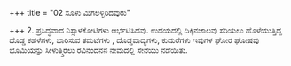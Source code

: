 +++
title = "02 ಸೂಳು ಮಿಗಲಳ್ಳಿರಿದವುರು"

+++
2. ಪ್ರಸಿದ್ಧವಾದ ನಿಸ್ಸಾಳಕೋಟಿಗಳು ಆರ್ಭಟಿಸಿದವು. ಉದಯದಲ್ಲಿ ದಿಕ್ಕಿನಜಾಲವು ಸರಿಯಲು ಹೊಳೆಯುತ್ತಿದ್ದ ದೊಡ್ಡ ಕಹಳೆಗಳು, ಬಾರಿಸುವ ತಮಟೆಗಳು , ದೊಡ್ಡವಾದ್ಯಗಳು, ಕುದುರೆಗಳು ಇವುಗಳ  ಘೋರ ಘೋಷವು ಭೂಮಿಯನ್ನು ಸೀಳುತ್ತ್ತಿರಲು ರವಿನಂದನನ ನೇಮದಲ್ಲಿ ಸೇನೆಯು ನಡೆಯಿತು.